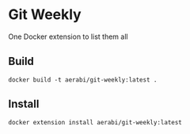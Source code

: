 # Git Weekly
One Docker extension to list them all

## Build

```shell
docker build -t aerabi/git-weekly:latest .
```

## Install

```shell
docker extension install aerabi/git-weekly:latest
```